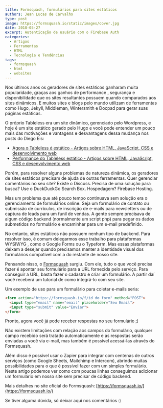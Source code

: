 ```yaml
---
title: Formsquash, formulários para sites estáticos
authors: Jean Lucas de Carvalho
type: post
image: https://formsquash.io/static/images/cover.jpg
date: 2018-05-27
excerpt: Autenticação de usuário com o Firebase Auth
categories:
  - Artigos
  - Ferramentas
  - HTML
  - Tecnologia e Tendências
tags:
  - formsquash
  - html
  - websites
---
```


Nos últimos anos os geradores de sites estáticos ganharam muita popularidade, graças aos ganhos de performance , segurança e disponibilidade que os sites resultantes possuem quando comparados aos sites dinâmicos. E muitos sites e blogs pelo mundo utilizam de ferramentas como Hugo, Jekyll, Middleman, Wintersmith e Docpad para gerar suas páginas estáticas.

O próprio Tableless era um site dinâmico, gerenciado pelo Wordpress, e hoje é um site estático gerado pelo Hugo e você pode entender um pouco mais das motivações e vantagens e desvantagens dessa mudança nos posts do Diego Eis:

- [Agora o Tableless é estático - Artigos sobre HTML, JavaScript, CSS e desenvolvimento web](https://tableless.com.br/site-tableless-estatico/)
- [Performance do Tableless estático - Artigos sobre HTML, JavaScript, CSS e desenvolvimento web](https://tableless.com.br/velocidade-tableless-estatico/)

Porém, para resolver alguns problemas de natureza dinâmica, os geradores de sites estáticos precisam de ajuda de outras ferramentas. Quer gerenciar comentários no seu site? Existe o Discuss. Precisa de uma solução para busca? Use o DuckDuckGo Search Box. Hospedagem? Firebase Hosting.

Mas um problema que até pouco tempo continuava sem solução era o gerenciamento de formulários online. Seja um formulário de contato ou submissão de currículos, de inscrição de e-mails para newsletters ou de captura de leads para um funil de vendas. A gente sempre precisava de algum código backend (normalmente um script php) para pegar os dados submetidos no formulário e encaminhar para um e-mail predefinido.

No entanto, sites estáticos não possuem nenhum tipo de backend. Para resolver isso, é comum delegarmos esse trabalho para plataformas WYSIWYG , como o Google Forms ou o Typeform. Mas essas plataformas deixam a desejar quando precisamos manter a identidade visual dos formulários compatível com a do restante de nosso site.

Pensando nisso, o [Formsquash](https://formsquash.io/) surgiu. Com ele, tudo o que você precisa fazer é apontar seu formulário para a URL fornecida pelo serviço. Para conseguir a URL, basta fazer o cadastro e criar um formulário. A partir daí você receberá um tutorial de como integrá-lo com seu site.

Um exemplo de uso para um formulário para coletar e-mails seria:

```html
<form action="https://formsquash.io/f/id_do_form" method="POST">
  <input type="email" name="email" placeholder="Seu Email">
  <input type="submit" value="Enviar">
</form>
```

Pronto, agora você já pode receber respostas no seu formulário ;)

Não existem limitações com relação aos campos do formulário, qualquer campo recebido será tratado automaticamente e as respostas serão enviadas a você via e-mail, mas também é possível acessá-las através do Formsquash.

Além disso é possível usar o Zapier para integrar com centenas de outros serviços (como Google Sheets, Mailchimp e Intercom), abrindo muitas possibilidades para o que é possível fazer com um simples formulário. Neste artigo podemos ver como com poucas linhas conseguimos adicionar um formulário em nosso site sem precisar de código backend. 

Mais detalhes no site oficial do Formsquash: [https://formsquash.io/](https://formsquash.io/)

Se tiver alguma dúvida, só deixar aqui nos comentários :)
